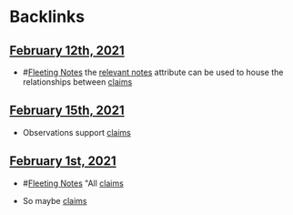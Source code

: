 
# Backlinks
## [February 12th, 2021](<February 12th, 2021.md>)
- #[Fleeting Notes](<Fleeting Notes.md>) the [relevant notes](<relevant notes.md>) attribute can be used to house the relationships between [claims](<claims.md>)

## [February 15th, 2021](<February 15th, 2021.md>)
- Observations support [claims](<claims.md>)

## [February 1st, 2021](<February 1st, 2021.md>)
- #[Fleeting Notes](<Fleeting Notes.md>) "All [claims](<claims.md>)

- So maybe [claims](<claims.md>)

